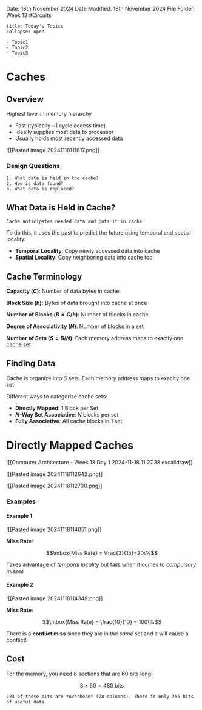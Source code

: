 Date: 18th November 2024
Date Modified: 18th November 2024
File Folder: Week 13
#Circuits

```ad-abstract
title: Today's Topics
collapse: open

- Topic1
- Topic2
- Topic3

```

# Caches

## Overview

Highest level in memory hierarchy
- Fast (typically ~1 cycle access time)
- Ideally supplies most data to processor
- Usually holds most recently accessed data

![[Pasted image 20241118111617.png]]

### Design Questions

```ad-question
1. What data is held in the cache?
2. How is data found?
3. What data is replaced?
```

## What Data is Held in Cache?

```ad-important
Cache anticipates needed data and puts it in cache
```

To do this, it uses the past to predict the future using temporal and spatial locality:
- **Temporal Locality**: Copy newly accessed data into cache
- **Spatial Locality**: Copy neighboring data into cache too

## Cache Terminology

**Capacity ($C$)**: Number of data bytes in cache

**Block Size ($b$):** Bytes of data brought into cache at once

**Number of Blocks ($B= C/b$)**: Number of blocks in cache

**Degree of Associativity ($N$)**: Number of blocks in a set

**Number of Sets ($S= B/N$)**: Each memory address maps to exactly one cache set


## Finding Data

Cache is organize into $S$ sets. Each memory address maps to exaclty one set

Different ways to categorize cache sets:
- **Directly Mapped**: 1 Block per Set
- **$N$-Way Set Associative**: $N$ blocks per set
- **Fully Associative**: All cache blocks in 1 set

# Directly Mapped Caches

![[Computer Architecture - Week 13 Day 1 2024-11-18 11.27.38.excalidraw]]

![[Pasted image 20241118112642.png]]

![[Pasted image 20241118112700.png]]

### Examples

#### Example 1

![[Pasted image 20241118114051.png]]

**Miss Rate**:

$$\mbox{Miss Rate} = \frac{3}{15}=20\%$$

Takes advantage of *temporal locality* but fails when it comes to *compulsory misses*

#### Example 2

![[Pasted image 20241118114349.png]]

**Miss Rate**:

$$\mbox{Miss Rate} = \frac{10}{10} = 100\%$$

There is a **conflict miss** since they are in the *same* set and it will cause a conflict!

## Cost

For the memory, you need 8 sections that are 60 bits long:

$$8 \times 60 = 480 \mbox{ bits}$$

```ad-warning
224 of these bits are *overhead* (28 columns). There is only 256 bits of useful data
```

